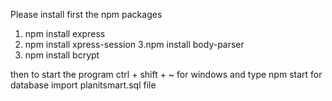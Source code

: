 Please install first the npm packages 
1. npm install express
2. npm install xpress-session
3.npm install body-parser
4. npm install bcrypt

then to start the program 
ctrl + shift + ~ for windows and type npm start
 for database import planitsmart.sql file
